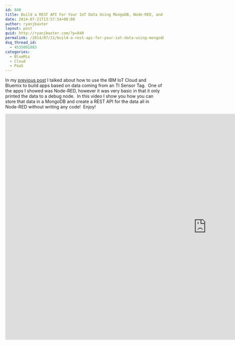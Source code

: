 ```yaml
---
id: 840
title: Build a REST API For Your IoT Data Using MongoDB, Node-RED, and Bluemix
date: 2014-07-21T13:57:54+00:00
author: ryanjbaxter
layout: post
guid: http://ryanjbaxter.com/?p=840
permalink: /2014/07/21/build-a-rest-api-for-your-iot-data-using-mongodb-node-red-and-bluemix/
dsq_thread_id:
  - 4535001883
categories:
  - BlueMix
  - Cloud
  - PaaS
---
```

In my [previous post](http://ryanjbaxter.com/2014/07/16/bluemix-and-the-internet-of-things/ "Bluemix and the Internet of Things") I talked about how to use the IBM IoT Cloud and Bluemix to build apps based on data coming from an TI Sensor Tag.  One of the apps I showed was Node-RED, however it was very basic in that it only printed the data to a debug node.  In this video I show you how you can store that data in a MongoDB and create a REST API for the data all in Node-RED without writing any code!  Enjoy!

<iframe width="1280" height="720" src="https://www.youtube.com/embed/_LBZagavmxY" frameborder="0" allowfullscreen></iframe>
